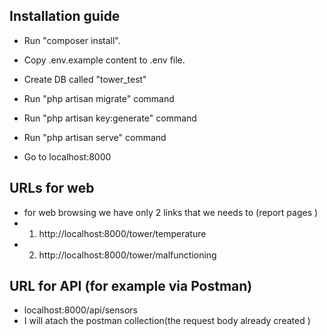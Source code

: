 ## Installation guide


- Run "composer install".
- Copy .env.example content to .env file.
- Create DB called "tower_test"
- Run "php artisan migrate" command

- Run "php artisan key:generate" command
- Run "php artisan serve" command
- Go to localhost:8000

## URLs for web

- for web browsing we have only 2 links that we needs to (report pages )
- 1.  http://localhost:8000/tower/temperature
- 2.  http://localhost:8000/tower/malfunctioning

## URL for API (for example via Postman)

- localhost:8000/api/sensors
- I will atach the postman collection(the request body already created )